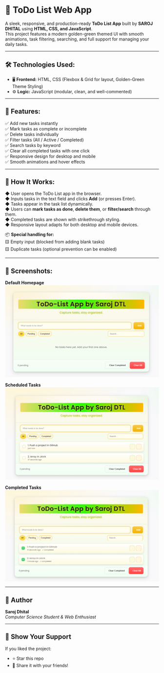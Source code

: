 # 📝 ToDo List Web App

A sleek, responsive, and production-ready **ToDo List App** built by **SAROJ DHITAL** using **HTML, CSS, and JavaScript**.  
This project features a modern golden-green themed UI with smooth animations, task filtering, searching, and full support for managing your daily tasks.

---

## 🛠 Technologies Used:

- 🖥 **Frontend:** HTML, CSS (Flexbox & Grid for layout, Golden-Green Theme Styling)  
- ⚙️ **Logic:** JavaScript (modular, clean, and well-commented)

---

## 🔑 Features:

✅ Add new tasks instantly  
✅ Mark tasks as complete or incomplete  
✅ Delete tasks individually  
✅ Filter tasks (All / Active / Completed)  
✅ Search tasks by keyword  
✅ Clear all completed tasks with one click  
✅ Responsive design for desktop and mobile  
✅ Smooth animations and hover effects  

---

## 🚀 How It Works:

◆ User opens the ToDo List app in the browser.  
◆ Inputs tasks in the text field and clicks **Add** (or presses Enter).  
◆ Tasks appear in the task list dynamically.  
◆ Users can **mark tasks as done**, **delete them**, or **filter/search** through them.  
◆ Completed tasks are shown with strikethrough styling.  
◆ Responsive layout adapts for both desktop and mobile devices.  

📦 **Special handling for:**  
🟨 Empty input (blocked from adding blank tasks)  
🟨 Duplicate tasks (optional prevention can be enabled)  

---

## 📸 Screenshots:
**Default Homepage**
![alt text](https://github.com/Git-Hub-dot/ToDo_List_Project/blob/31452ee4bc4e766c01c9e17232a66978cb491073/Default%20Page.png)

**Scheduled Tasks**
![alt text](https://github.com/Git-Hub-dot/ToDo_List_Project/blob/31452ee4bc4e766c01c9e17232a66978cb491073/Scheduled%20Tasks.png)

**Completed Tasks**
![alt text](https://github.com/Git-Hub-dot/ToDo_List_Project/blob/31452ee4bc4e766c01c9e17232a66978cb491073/Completed%20Tasks.png)

---

## 🙌 Author

**Saroj Dhital**  
*Computer Science Student & Web Enthusiast*

---

## 🌟 Show Your Support

If you liked the project:  

- ⭐ Star this repo  
- 🔗 Share it with your friends!
